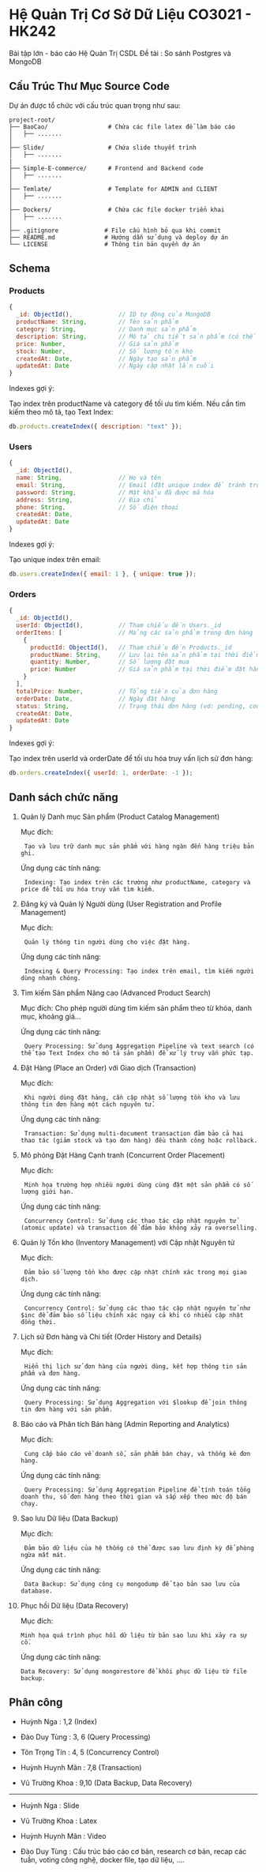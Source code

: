 # Hệ Quản Trị Cơ Sở Dữ Liệu CO3021 - HK242
Bài tập lớn - báo cáo Hệ Quản Trị CSDL 
Đề tài : So sánh Postgres và MongoDB


## Cấu Trúc Thư Mục Source Code

Dự án được tổ chức với cấu trúc quan trọng như sau:

```plaintext
project-root/
├── BaoCao/                 # Chứa các file latex để làm báo cáo
│   ├── .......             
│
├── Slide/                  # Chứa slide thuyết trình
│   ├── .......             
|
├── Simple-E-commerce/      # Frontend and Backend code
│   ├── .......             
│
├── Temlate/                # Template for ADMIN and CLIENT
│   ├── .......             
│
├── Dockers/                # Chứa các file docker triển khai
│   ├── .......             
│
├── .gitignore             # File cấu hình bỏ qua khi commit
├── README.md              # Hướng dẫn sử dụng và deploy dự án
└── LICENSE                # Thông tin bản quyền dự án
```

## Schema

### Products

```javascript
{
  _id: ObjectId(),             // ID tự động của MongoDB
  productName: String,         // Tên sản phẩm
  category: String,            // Danh mục sản phẩm
  description: String,         // Mô tả chi tiết sản phẩm (có thể dùng cho text search)
  price: Number,               // Giá sản phẩm
  stock: Number,               // Số lượng tồn kho
  createdAt: Date,             // Ngày tạo sản phẩm
  updatedAt: Date              // Ngày cập nhật lần cuối
}
```

Indexes gợi ý:

Tạo index trên productName và category để tối ưu tìm kiếm.
Nếu cần tìm kiếm theo mô tả, tạo Text Index:

```javascript
db.products.createIndex({ description: "text" });
```

### Users


```javascript
{
  _id: ObjectId(),
  name: String,                // Họ và tên
  email: String,               // Email (đặt unique index để tránh trùng lặp)
  password: String,            // Mật khẩu đã được mã hóa
  address: String,             // Địa chỉ
  phone: String,               // Số điện thoại
  createdAt: Date,
  updatedAt: Date
}
```

Indexes gợi ý:

Tạo unique index trên email:

```javascript
db.users.createIndex({ email: 1 }, { unique: true });
```

### Orders

```javascript
{
  _id: ObjectId(),
  userId: ObjectId(),          // Tham chiếu đến Users._id
  orderItems: [                // Mảng các sản phẩm trong đơn hàng
    {
      productId: ObjectId(),   // Tham chiếu đến Products._id
      productName: String,     // Lưu lại tên sản phẩm tại thời điểm đặt hàng (cho trường hợp giá, tên thay đổi sau này)
      quantity: Number,        // Số lượng đặt mua
      price: Number            // Giá sản phẩm tại thời điểm đặt hàng
    }
  ],
  totalPrice: Number,          // Tổng tiền của đơn hàng
  orderDate: Date,             // Ngày đặt hàng
  status: String,              // Trạng thái đơn hàng (vd: pending, confirmed, shipped, delivered)
  createdAt: Date,
  updatedAt: Date
}
```

Indexes gợi ý:

Tạo index trên userId và orderDate để tối ưu hóa truy vấn lịch sử đơn hàng:

```javascript
db.orders.createIndex({ userId: 1, orderDate: -1 });
```

## Danh sách chức năng

1. Quản lý Danh mục Sản phẩm (Product Catalog Management)

    Mục đích: 

        Tạo và lưu trữ danh mục sản phẩm với hàng ngàn đến hàng triệu bản ghi.

    Ứng dụng các tính năng:

        Indexing: Tạo index trên các trường như productName, category và price để tối ưu hóa truy vấn tìm kiếm.

2. Đăng ký và Quản lý Người dùng (User Registration and Profile Management)

    Mục đích: 
        
        Quản lý thông tin người dùng cho việc đặt hàng.
    
    Ứng dụng các tính năng:
    
        Indexing & Query Processing: Tạo index trên email, tìm kiếm người dùng nhanh chóng.

3. Tìm kiếm Sản phẩm Nâng cao (Advanced Product Search)
    
    Mục đích: 
        Cho phép người dùng tìm kiếm sản phẩm theo từ khóa, danh mục, khoảng giá…

    Ứng dụng các tính năng:
        
        Query Processing: Sử dụng Aggregation Pipeline và text search (có thể tạo Text Index cho mô tả sản phẩm) để xử lý truy vấn phức tạp.

4. Đặt Hàng (Place an Order) với Giao dịch (Transaction)
    
    Mục đích: 
    
        Khi người dùng đặt hàng, cần cập nhật số lượng tồn kho và lưu thông tin đơn hàng một cách nguyên tử.

    Ứng dụng các tính năng:
    
        Transaction: Sử dụng multi-document transaction đảm bảo cả hai thao tác (giảm stock và tạo đơn hàng) đều thành công hoặc rollback.

5. Mô phỏng Đặt Hàng Cạnh tranh (Concurrent Order Placement)
    
    Mục đích: 
        
        Minh họa trường hợp nhiều người dùng cùng đặt một sản phẩm có số lượng giới hạn.

    Ứng dụng các tính năng:
        
        Concurrency Control: Sử dụng các thao tác cập nhật nguyên tử (atomic update) và transaction để đảm bảo không xảy ra overselling.


6. Quản lý Tồn kho (Inventory Management) với Cập nhật Nguyên tử
    
    Mục đích: 
        
        Đảm bảo số lượng tồn kho được cập nhật chính xác trong mọi giao dịch.

    Ứng dụng các tính năng:

        Concurrency Control: Sử dụng các thao tác cập nhật nguyên tử như $inc để đảm bảo số liệu chính xác ngay cả khi có nhiều cập nhật đồng thời.

7. Lịch sử Đơn hàng và Chi tiết (Order History and Details)
    
    Mục đích: 
        
        Hiển thị lịch sử đơn hàng của người dùng, kết hợp thông tin sản phẩm và đơn hàng.

    Ứng dụng các tính năng:
    
        Query Processing: Sử dụng Aggregation với $lookup để join thông tin đơn hàng với sản phẩm.

8. Báo cáo và Phân tích Bán hàng (Admin Reporting and Analytics)
    
    Mục đích: 
        
        Cung cấp báo cáo về doanh số, sản phẩm bán chạy, và thống kê đơn hàng.

    Ứng dụng các tính năng:
        
        Query Processing: Sử dụng Aggregation Pipeline để tính toán tổng doanh thu, số đơn hàng theo thời gian và sắp xếp theo mức độ bán chạy.

9. Sao lưu Dữ liệu (Data Backup)
    
    Mục đích: 
        
        Đảm bảo dữ liệu của hệ thống có thể được sao lưu định kỳ để phòng ngừa mất mát.
    
    Ứng dụng các tính năng:
        
        Data Backup: Sử dụng công cụ mongodump để tạo bản sao lưu của database.

10. Phục hồi Dữ liệu (Data Recovery)
    
    Mục đích: 

        Minh họa quá trình phục hồi dữ liệu từ bản sao lưu khi xảy ra sự cố.

    Ứng dụng các tính năng:

        Data Recovery: Sử dụng mongorestore để khôi phục dữ liệu từ file backup.

## Phân công

- Huỳnh Nga : 1,2 (Index)

- Đào Duy Tùng : 3, 6 (Query Processing)

- Tôn Trọng Tín :  4, 5 (Concurrency Control) 

- Huỳnh Huynh Mân : 7,8 (Transaction)

- Vũ Trường Khoa : 9,10 (Data Backup, Data Recovery)

--- 

- Huỳnh Nga : Slide

- Vũ Trường Khoa : Latex

- Huỳnh Huynh Mân : Video

- Đào Duy Tùng : Cấu trúc báo cáo cơ bản, research cơ bản, recap các tuần, voting công nghệ, docker file, tạo dữ liệu, ....